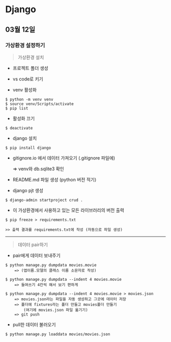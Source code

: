 # Django

## 03월 12일

### 가상환경 설정하기

>가상환경 설치

- 프로젝트 폴더 생성
- vs code로 키기



- venv 활성화

```
$ python -m venv venv
$ source venv/Scripts/activate
$ pip list
```

- 활성화 끄기

```
$ deactivate
```



- django 설치

```
$ pip install django
```



- gitignore.io 에서 데이터 가져오기 (.gitignore 파일에)

  => venv와 db.sqlite3 확인



- README.md 파일 생성 (python 버전 적기)



- django pjt 생성

```
$ django-admin startproject crud .
```



- 이 가상환경에서 사용하고 있는 모든 라이브러리의 버전 출력

```
$ pip freeze > requirements.txt

>> 출력 결과를 requirements.txt에 작성 (자동으로 파일 생성)
```



----------------------------------------------------------------------



> 데이터 pair하기

- pair에게 데이터 보내주기

```
$ python manage.py dumpdata movies.movie
	=> (앱이름.모델의 클래스 이름 소문자로 작성)

$ python manage.py dumpdata --indent 4 movies.movie
	=> 들여쓰기 4칸씩 해서 보기 편하게

$ python manage.py dumpdata --indent 4 movies.movie > movies.json
	=> movies.json라는 파일을 자동 생성하고 그곳에 데이터 저장
	=> 폴더에 fixtures라는 폴더 만들고 movies폴더 만들기
    	(여기에 movies.json 파일 옮기기)
	=> git push
```



- pull한 데이터 불러오기

```
$ python manage.py loaddata movies/movies.json
```


